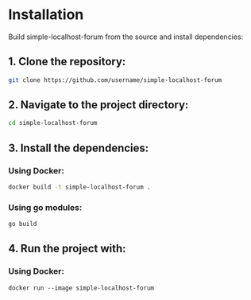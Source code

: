 # Installation

Build simple-localhost-forum from the source and install dependencies:

## 1. Clone the repository:
```bash
git clone https://github.com/username/simple-localhost-forum
```

## 2. Navigate to the project directory:
```bash
cd simple-localhost-forum
```

## 3. Install the dependencies:

### Using Docker:
```bash
docker build -t simple-localhost-forum .
```

### Using go modules:
```bash
go build
```

## 4. Run the project with:

### Using Docker:
```docker run --image simple-localhost-forum
docker run --image simple-localhost-forum
```
